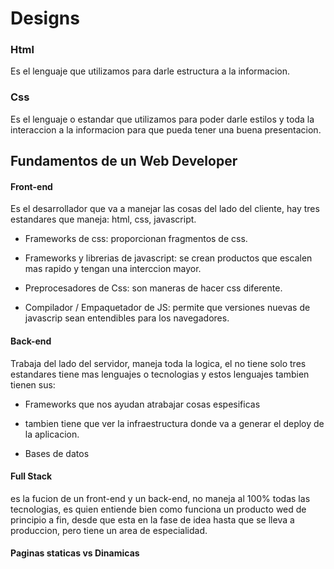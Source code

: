 # Designs

### Html
Es el lenguaje que utilizamos para darle estructura a la
informacion.

### Css
Es el lenguaje o estandar que utilizamos para poder darle
estilos y toda la interaccion a la informacion para que pueda
tener una buena presentacion.

## Fundamentos de un Web Developer

#### Front-end
Es el desarrollador que va a manejar las cosas del lado del
cliente, hay tres estandares que maneja: html, css, javascript.

- Frameworks de css: proporcionan fragmentos de css.

- Frameworks y librerias de javascript: se crean productos que escalen mas rapido y tengan una interccion mayor.

- Preprocesadores de Css: son maneras de hacer css diferente.

- Compilador / Empaquetador de JS: permite que versiones nuevas de javascrip sean entendibles para los navegadores.

#### Back-end
Trabaja del lado del servidor, maneja toda la logica, el no tiene solo tres estandares tiene mas lenguajes o tecnologias y estos lenguajes tambien tienen sus:

- Frameworks que nos ayudan atrabajar cosas espesificas

- tambien tiene que ver la infraestructura donde va a generar el deploy de la aplicacion.

- Bases de datos

#### Full Stack
es la fucion de un front-end y un back-end, no maneja al 100% todas las tecnologias, es quien entiende bien como funciona un producto wed de principio a fin, desde que esta en la fase de idea hasta que se lleva a produccion, pero tiene un area de especialidad.

#### Paginas staticas vs Dinamicas
